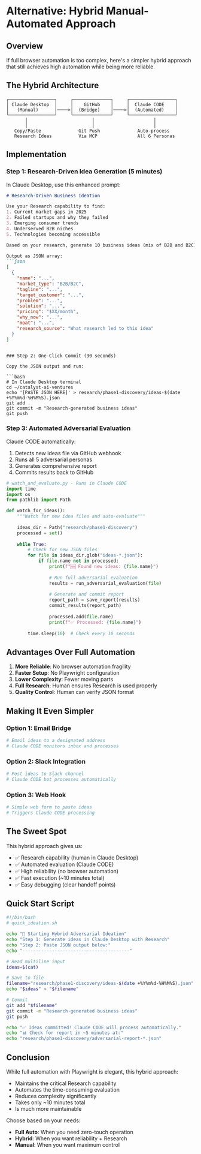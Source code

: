 # Alternative: Hybrid Manual-Automated Approach

## Overview

If full browser automation is too complex, here's a simpler hybrid approach that still achieves high automation while being more reliable.

## The Hybrid Architecture

```
┌─────────────────┐     ┌──────────────┐     ┌─────────────────┐
│ Claude Desktop  │     │    GitHub    │     │  Claude CODE    │
│   (Manual)      │────>│  (Bridge)    │────>│  (Automated)    │
└─────────────────┘     └──────────────┘     └─────────────────┘
       │                        │                      │
       │                        │                      │
   Copy/Paste              Git Push              Auto-process
   Research Ideas          Via MCP               All 6 Personas
```

## Implementation

### Step 1: Research-Driven Idea Generation (5 minutes)

In Claude Desktop, use this enhanced prompt:

```markdown
# Research-Driven Business Ideation

Use your Research capability to find:
1. Current market gaps in 2025
2. Failed startups and why they failed  
3. Emerging consumer trends
4. Underserved B2B niches
5. Technologies becoming accessible

Based on your research, generate 10 business ideas (mix of B2B and B2C).

Output as JSON array:
```json
[
  {
    "name": "...",
    "market_type": "B2B/B2C",
    "tagline": "...",
    "target_customer": "...",
    "problem": "...",
    "solution": "...",
    "pricing": "$XX/month",
    "why_now": "...",
    "moat": "...",
    "research_source": "What research led to this idea"
  }
]
```
```

### Step 2: One-Click Commit (30 seconds)

Copy the JSON output and run:

```bash
# In Claude Desktop terminal
cd ~/catalyst-ai-ventures
echo '[PASTE JSON HERE]' > research/phase1-discovery/ideas-$(date +%Y%m%d-%H%M%S).json
git add .
git commit -m "Research-generated business ideas"
git push
```

### Step 3: Automated Adversarial Evaluation

Claude CODE automatically:
1. Detects new ideas file via GitHub webhook
2. Runs all 5 adversarial personas
3. Generates comprehensive report
4. Commits results back to GitHub

```python
# watch_and_evaluate.py - Runs in Claude CODE
import time
import os
from pathlib import Path

def watch_for_ideas():
    """Watch for new idea files and auto-evaluate"""
    
    ideas_dir = Path("research/phase1-discovery")
    processed = set()
    
    while True:
        # Check for new JSON files
        for file in ideas_dir.glob("ideas-*.json"):
            if file.name not in processed:
                print(f"🆕 Found new ideas: {file.name}")
                
                # Run full adversarial evaluation
                results = run_adversarial_evaluation(file)
                
                # Generate and commit report
                report_path = save_report(results)
                commit_results(report_path)
                
                processed.add(file.name)
                print(f"✅ Processed: {file.name}")
        
        time.sleep(10)  # Check every 10 seconds
```

## Advantages Over Full Automation

1. **More Reliable**: No browser automation fragility
2. **Faster Setup**: No Playwright configuration
3. **Lower Complexity**: Fewer moving parts
4. **Full Research**: Human ensures Research is used properly
5. **Quality Control**: Human can verify JSON format

## Making It Even Simpler

### Option 1: Email Bridge
```python
# Email ideas to a designated address
# Claude CODE monitors inbox and processes
```

### Option 2: Slack Integration
```python
# Post ideas to Slack channel
# Claude CODE bot processes automatically
```

### Option 3: Web Hook
```python
# Simple web form to paste ideas
# Triggers Claude CODE processing
```

## The Sweet Spot

This hybrid approach gives us:
- ✅ Research capability (human in Claude Desktop)
- ✅ Automated evaluation (Claude CODE)
- ✅ High reliability (no browser automation)
- ✅ Fast execution (~10 minutes total)
- ✅ Easy debugging (clear handoff points)

## Quick Start Script

```bash
#!/bin/bash
# quick_ideation.sh

echo "🚀 Starting Hybrid Adversarial Ideation"
echo "Step 1: Generate ideas in Claude Desktop with Research"
echo "Step 2: Paste JSON output below:"
echo "----------------------------------------"

# Read multiline input
ideas=$(cat)

# Save to file
filename="research/phase1-discovery/ideas-$(date +%Y%m%d-%H%M%S).json"
echo "$ideas" > "$filename"

# Commit
git add "$filename"
git commit -m "Research-generated business ideas"
git push

echo "✅ Ideas committed! Claude CODE will process automatically."
echo "📊 Check for report in ~5 minutes at:"
echo "research/phase1-discovery/adversarial-report-*.json"
```

## Conclusion

While full automation with Playwright is elegant, this hybrid approach:
- Maintains the critical Research capability
- Automates the time-consuming evaluation
- Reduces complexity significantly
- Takes only ~10 minutes total
- Is much more maintainable

Choose based on your needs:
- **Full Auto**: When you need zero-touch operation
- **Hybrid**: When you want reliability + Research
- **Manual**: When you want maximum control
